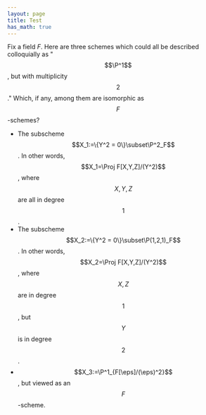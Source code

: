 ```yaml
---
layout: page
title: Test
has_math: true
---
```


Fix a field $F$. Here are three schemes which could all be described colloquially as "$$\P^1$$, but with multiplicity $$2$$." Which, if any, among them are isomorphic as $$F$$-schemes?

* The subscheme $$X_1:=\{Y^2 = 0\}\subset\P^2_F$$. In other words, $$X_1=\Proj F[X,Y,Z]/(Y^2)$$, where $$X,Y,Z$$ are all in degree $$1$$.
* The subscheme $$X_2:=\{Y^2 = 0\}\subset\P(1,2,1)_F$$. In other words, $$X_2=\Proj F[X,Y,Z]/(Y^2)$$, where $$X,Z$$ are in degree $$1$$, but $$Y$$ is in degree $$2$$.
* $$X_3:=\P^1_{F[\eps]/(\eps)^2}$$, but viewed as an $$F$$-scheme.

